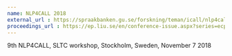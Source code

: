 ```yaml
---
name: NLP4CALL 2018
external_url : https://spraakbanken.gu.se/forskning/teman/icall/nlp4call-workshop-series/7th-nlp4call-sltc-stockholm-sweden
proceedings_url : https://ep.liu.se/en/conference-issue.aspx?series=ecp&issue=152
---
```


9th NLP4CALL, 
SLTC workshop, 
Stockholm, Sweden, November 7 2018